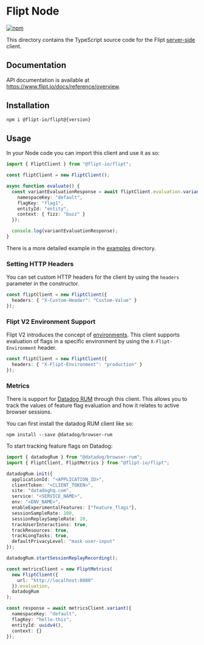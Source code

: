 # Flipt Node

[![npm](https://img.shields.io/npm/v/@flipt-io/flipt?label=%40flipt-io%2Fflipt)](https://www.npmjs.com/package/@flipt-io/flipt)

This directory contains the TypeScript source code for the Flipt [server-side](https://www.flipt.io/docs/integration/server/rest) client.

## Documentation

API documentation is available at <https://www.flipt.io/docs/reference/overview>.

## Installation

```sh
npm i @flipt-io/flipt@{version}
```

## Usage

In your Node code you can import this client and use it as so:

```typescript
import { FliptClient } from "@flipt-io/flipt";

const fliptClient = new FliptClient();

async function evaluate() {
  const variantEvaluationResponse = await fliptClient.evaluation.variant({
    namespaceKey: "default",
    flagKey: "flag1",
    entityId: "entity",
    context: { fizz: "buzz" }
  });

  console.log(variantEvaluationResponse);
}
```

There is a more detailed example in the [examples](./examples) directory.

### Setting HTTP Headers

You can set custom HTTP headers for the client by using the `headers` parameter in the constructor.

```typescript
const fliptClient = new FliptClient({
  headers: { "X-Custom-Header": "Custom-Value" }
});
```

### Flipt V2 Environment Support

Flipt V2 introduces the concept of [environments](https://docs.flipt.io/v2/concepts#environments). This client supports evaluation of flags in a specific environment by using the `X-Flipt-Environment` header.

```typescript
const fliptClient = new FliptClient({
  headers: { "X-Flipt-Environment": "production" }
});
```

### Metrics

There is support for [Datadog RUM](https://docs.datadoghq.com/real_user_monitoring/) through this client. This allows you to track the values of feature flag evaluation and how it relates to active browser sessions.

You can first install the datadog RUM client like so:

```
npm install --save @datadog/browser-rum
```

To start tracking feature flags on Datadog:

```typescript
import { datadogRum } from "@datadog/browser-rum";
import { FliptClient, FliptMetrics } from "@flipt-io/flipt";

datadogRum.init({
  applicationId: "<APPLICATION_ID>",
  clientToken: "<CLIENT_TOKEN>",
  site: "datadoghq.com",
  service: "<SERVICE_NAME>",
  env: "<ENV_NAME>",
  enableExperimentalFeatures: ["feature_flags"],
  sessionSampleRate: 100,
  sessionReplaySampleRate: 20,
  trackUserInteractions: true,
  trackResources: true,
  trackLongTasks: true,
  defaultPrivacyLevel: "mask-user-input"
});

datadogRum.startSessionReplayRecording();

const metricsClient = new FliptMetrics(
  new FliptClient({
    url: "http://localhost:8080"
  }).evaluation,
  datadogRum
);

const response = await metricsClient.variant({
  namespaceKey: "default",
  flagKey: "hello-this",
  entityId: uuidv4(),
  context: {}
});
```
